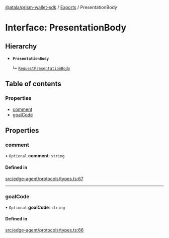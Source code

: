 [@atala/prism-wallet-sdk](../README.md) / [Exports](../modules.md) / PresentationBody

# Interface: PresentationBody

## Hierarchy

- **`PresentationBody`**

  ↳ [`RequestPresentationBody`](RequestPresentationBody.md)

## Table of contents

### Properties

- [comment](PresentationBody.md#comment)
- [goalCode](PresentationBody.md#goalcode)

## Properties

### comment

• `Optional` **comment**: `string`

#### Defined in

[src/edge-agent/protocols/types.ts:67](https://github.com/input-output-hk/atala-prism-wallet-sdk-ts/blob/47ec1c8/src/edge-agent/protocols/types.ts#L67)

___

### goalCode

• `Optional` **goalCode**: `string`

#### Defined in

[src/edge-agent/protocols/types.ts:66](https://github.com/input-output-hk/atala-prism-wallet-sdk-ts/blob/47ec1c8/src/edge-agent/protocols/types.ts#L66)

